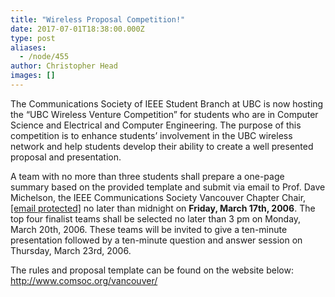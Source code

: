 ```yaml
---
title: "Wireless Proposal Competition!"
date: 2017-07-01T18:38:00.000Z
type: post
aliases:
  - /node/455
author: Christopher Head
images: []
---
```


<div class="field field-name-body field-type-text-with-summary field-label-hidden"><div class="field-items"><div class="field-item even"><p>The Communications Society of IEEE Student Branch at UBC is now hosting the &#x201C;UBC Wireless Venture Competition&#x201D; for students who are in Computer Science and Electrical and Computer Engineering.  The purpose of this competition is to enhance students&#x2019; involvement in the UBC wireless network and help students develop their ability to create a well presented proposal and presentation.   </p>
<p>A team with no more than three students shall prepare a one-page summary based on the provided template and submit via email to Prof. Dave Michelson, the IEEE Communications Society Vancouver Chapter Chair, <a href="/cdn-cgi/l/email-protection#9cf8fdeaf9f1dcf9fff9b2e9feffb2fffd"><span class="__cf_email__" data-cfemail="ceaaafb8aba38eabadabe0bbacade0adaf">[email&#xA0;protected]</span></a> no later than midnight on <strong>Friday, March 17th, 2006</strong>.  The top four finalist teams shall be selected no later than 3 pm on Monday, March 20th, 2006.  These teams will be invited to give a ten-minute presentation followed by a ten-minute question and answer session on Thursday, March 23rd, 2006.</p>
<p>The rules and proposal template can be found on the website below:<br>
<a href="http://www.comsoc.org/vancouver/">http://www.comsoc.org/vancouver/</a></p>
</div></div></div>    <footer>
          </footer>
